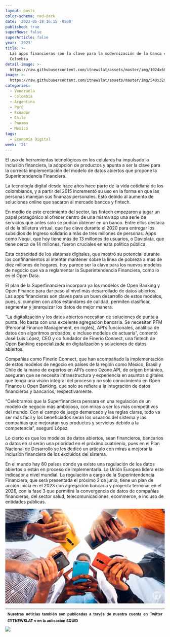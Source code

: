 ```yaml
---
layout: posts
color-schema: red-dark
date: '2023-05-28 16:15 -0500'
published: true
superNews: false
superArticle: false
year: '2023'
title: >-
  Las apps financieras son la clave para la modernización de la banca en
  Colombia
detail-image: >-
  https://raw.githubusercontent.com/itnewslat/assets/master/img/1024x680/jovenes-con-celulares-g.jpg
image: >-
  https://raw.githubusercontent.com/itnewslat/assets/master/img/540x320/jovenes-con-celulares-p.jpg
categories:
  - Venezuela
  - Colombia
  - Argentina
  - Perú
  - Ecuador
  - Chile
  - Panama
  - Mexico
tags:
  - Economía Digital
week: '21'
---
```

El uso de herramientas tecnológicas en los celulares ha impulsado la inclusión financiera, la adopción de productos y apunta a ser la clave para la correcta implementación del modelo de datos abiertos que propone la Superintendencia Financiera.

La tecnología digital desde hace años hace parte de la vida cotidiana de los colombianos, y a partir del 2015 incrementó su uso en la forma en que las personas manejan sus finanzas personales. Esto debido al aumento de soluciones online que sacaron al mercado bancos y fintech. 

En medio de este crecimiento del sector, las fintech empezaron a jugar un papel protagónico al ofrecer dentro de una misma app una serie de servicios que antes solo se podían obtener en un banco. Entre ellos destaca el de la billetera virtual, que fue clave durante el 2020 para entregar los subsidios de Ingreso solidario a más de tres millones de personas. Apps como Nequi, que hoy tiene más de 13 millones de usuarios, o Daviplata, que tiene cerca de 14 millones, fueron cruciales en esta política pública.

Esta capacidad de los sistemas digitales, que mostró su potencial durante los confinamientos al intentar mantener sobre la línea de pobreza a más de diez millones de hogares, hoy parece ser la clave para los nuevos modelos de negocio que va a reglamentar la Superintendencia Financiera, como lo es el Open Data. 

El plan de la Superfinanciera incorpora ya los modelos de Open Banking y Open Finance para dar paso al nivel más desarrollado de datos abiertos. Las apps financieras son claves para un buen desarrollo de estos modelos, pues, si cumplen con altos estándares de calidad, permiten clasificar, segmentar y jerarquizar los datos de mejor manera. 

“La digitalización y los datos abiertos necesitan de soluciones de punta a punta. No basta con una excelente agregación bancaria. Se necesitan PFM (Personal Finance Management, en inglés), API’s funcionales, analítica de datos con algoritmos probados, e incluso modelos de actuaría”, comentó José Luis López, CEO y co fundador de Finerio Connect, una fintech de Open Banking especializada en digitalización y soluciones de datos abiertos. 

Compañías como Finerio Connect, que han acompañado la implementación de estos modelos de negocio en países de la región como México, Brasil y Chile de la mano de expertos en API’s como Ozone API, de origen británico, aseguran que se necesita infraestructura y experiencia en asuntos digitales que tenga una visión integral del proceso y no solo conocimiento en Open Finance u Open Banking, que solo se refiere a la integración de datos financieros y bancarios, respectivamente. 

“Celebramos que la Superfinanciera pensara en una regulación de un modelo de negocio más ambicioso, con miras a ser los más competitivos del mundo. Con el campo de juego demarcado y las reglas claras, todo va ser más fácil y los beneficiados serán los usuarios del sistema y las compañías que mejorarán sus productos y servicios debido a la competencia”, aseguró López. 

Lo cierto es que los modelos de datos abiertos, sean financieros, bancarios o datos en sí serán una prioridad en el próximo cuatrienio, pues en el Plan Nacional de Desarrollo se les dedicó un artículo con miras a mejorar la inclusión financiera de los excluidos del sistema. 

En el mundo hay 80 países donde ya existe una regulación de los datos abiertos o están en proceso de implementarla. La Unión Europea lidera este indicador a nivel mundial. La regulación a cargo de la Superintendencia Financiera, que será presentada el próximo 2 de junio, tiene un plan de acción inicia en el 2023 con agregación bancaria y proyecta terminar en el 2026, con la fase 3 que permitirá la convergencia de datos de compañías financieras, del sector salud, telecomunicaciones, ecommerce, e incluso de entidades públicas. 

![](https://raw.githubusercontent.com/itnewslat/assets/master/img/540x320/jovenes-con-celulares-p.jpg)

<table style="height: 42px;" width="569">
<tbody>
<tr>
<td style="text-align: justify;"><sub><strong>Nuestras noticias también son publicadas a través de nuestra cuenta en Twitter <a href="https://twitter.com/itnewslat?lang=es">@ITNEWSLAT</a> y en la aplicación <a href="https://squidapp.co/en/">SQUID</a></strong></sub></td>
</tr>
</tbody>
</table>
<img src="https://tracker.metricool.com/c3po.jpg?hash=56f88a41e39ab42c063cc51676587a04"/>